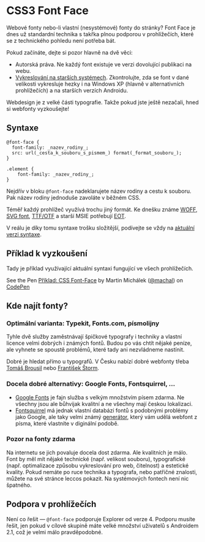 CSS3 Font Face
==============

Webové fonty nebo-li vlastní (nesystémové) fonty do stránky? Font Face je dnes už standardní technika s takřka plnou podporou v prohlížečích, které se z technického pohledu není potřeba bát.

Pokud začínáte, dejte si pozor hlavně na dvě věci:

- Autorská práva. Ne každý font existuje ve verzi dovolující publikaci na webu. 
- [Vykreslování na starších systémech][1]. Zkontrolujte, zda se font v dané velikosti vykresluje hezky i na Windows XP (hlavně v alternativních prohlížečích) a na starších verzích Androidu.

Webdesign je z velké části typografie. Takže pokud jste ještě nezačali, hned si webfonty vyzkoušejte!

Syntaxe
-------

    @font-face {
      font-family: _nazev_rodiny_;
      src: url(_cesta_k_souboru_s_pismem_) format(_format_souboru_);
    }

    .element {
        font-family: _nazev_rodiny_;
    }

Nejdřív v bloku `@font-face` nadeklarujete název rodiny a cestu k souboru. Pak název rodiny jednoduše zavoláte v běžném CSS. 

Téměř každý prohlížeč využívá trochu jiný formát. Ke dnešku známe [WOFF](http://caniuse.com/woff), [SVG font](http://caniuse.com/svg-fonts), [TTF/OTF](http://caniuse.com/ttf) a starší MSIE potřebují [EOT](http://caniuse.com/eot).

V reálu je díky tomu syntaxe trošku složitější, podívejte se vždy na [aktuální verzi syntaxe][2].


Příklad k vyzkoušení
--------------------

Tady je příklad využívající aktuální syntaxi fungující ve všech prohlížečích.

<p data-height="182" data-theme-id="502" data-slug-hash="aLeGg" data-user="machal" data-default-tab="result" class='codepen'>See the Pen <a href='http://codepen.io/machal/pen/aLeGg'>Příklad: CSS Font-Face</a> by Martin Michálek (<a href='http://codepen.io/machal'>@machal</a>) on <a href='http://codepen.io'>CodePen</a></p>
<script async src="http://codepen.io/assets/embed/ei.js"></script>


Kde najít fonty?
----------------

### Optimální varianta: Typekit, Fonts.com, písmolijny

Tyhle dvě služby zaměstnávají špičkové typografy i techniky a vlastní licence velmi dobrých i známých fontů. Budou po vás chtít nějaké peníze, ale vyhnete se spoustě problémů, které tady ani nezvládneme nastínit.

Dobré je hledat přímo u typografů. V Česku nabízí dobré webfonty třeba [Tomáš Brousil][3] nebo [František Štorm][4]. 

### Docela dobré alternativy: Google Fonts, Fontsquirrel, ...

- [Google Fonts][5] je fajn služba s velkým množstvím písem zdarma. Ne všechny jsou ale bůhvijak kvalitní a ne všechny mají českou lokalizaci.
- [Fontsquirrel][6] má jednak vlastní databázi fontů s podobnými problémy jako Google, ale taky velmi známý [generátor][7], který vám udělá webfont z písma, které vlastníte v diginální podobě.

### Pozor na fonty zdarma

Na internetu se jich povaluje docela dost zdarma. Ale kvalitních je málo. Font by měl mít nějaké technické (např. velikost souboru), typografické (např. optimalizace způsobu vykreslování pro web, čitelnost) a estetické kvality. Pokud nemáte po ruce technika a typografa, nebo patřičné znalosti, můžete na své stránce leccos pokazit. Na systémových fontech není nic špatného.

Podpora v prohlížečích
----------------------

Není co řešit — `@font-face` podporuje Explorer od verze 4. Podporu musíte řešit, jen pokud v cílové skupině máte velké množství uživatelů s Androidem 2.1, což je velmi málo pravděpodobné.

  [1]: http://blog.typekit.com/2010/10/15/type-rendering-operating-systems/
  [2]: http://www.fontspring.com/blog/the-new-bulletproof-font-face-syntax
  [3]: http://www.suitcasetype.com/
  [4]: http://www.stormtype.com/
  [5]: http://www.google.com/fonts/
  [6]: http://www.fontsquirrel.com/
  [7]: http://www.fontsquirrel.com/tools/webfont-generator